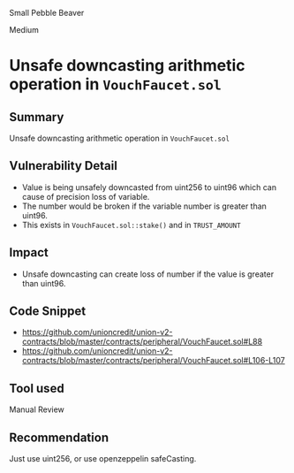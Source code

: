 Small Pebble Beaver

Medium

# Unsafe downcasting arithmetic operation in `VouchFaucet.sol`

## Summary
Unsafe downcasting arithmetic operation in `VouchFaucet.sol`
## Vulnerability Detail
- Value is being unsafely downcasted from uint256 to uint96 which can cause of precision loss of variable.
- The number would be broken if the variable number is greater than uint96.
- This exists in `VouchFaucet.sol::stake()` and in `TRUST_AMOUNT`
## Impact
- Unsafe downcasting can create loss of number if the value is greater than uint96.
## Code Snippet
- https://github.com/unioncredit/union-v2-contracts/blob/master/contracts/peripheral/VouchFaucet.sol#L88
- https://github.com/unioncredit/union-v2-contracts/blob/master/contracts/peripheral/VouchFaucet.sol#L106-L107
## Tool used

Manual Review

## Recommendation
Just use uint256, or use openzeppelin safeCasting.